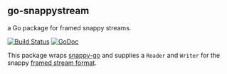 ## go-snappystream

a Go package for framed snappy streams.

[![Build Status](https://secure.travis-ci.org/mreiferson/go-snappystream.png?branch=master)](http://travis-ci.org/mreiferson/go-snappystream) [![GoDoc](https://godoc.org/github.com/mreiferson/go-snappystream?status.svg)](https://godoc.org/github.com/mreiferson/go-snappystream)

This package wraps [snappy-go][1] and supplies a `Reader` and `Writer` 
for the snappy [framed stream format][2].

[1]: https://code.google.com/p/snappy-go/
[2]: https://snappy.googlecode.com/svn/trunk/framing_format.txt
